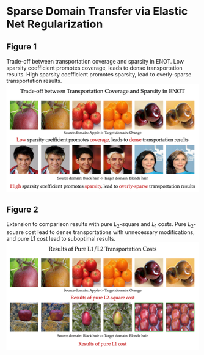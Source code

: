 # Sparse Domain Transfer via Elastic Net Regularization

## Figure 1
Trade-off between transportation coverage and sparsity in ENOT. Low sparsity coefficient promotes coverage, leads to dense transportation results. High sparsity coefficient promotes sparsity, lead to overly-sparse transportation results.
![figure_1_tradeoff_coverage_sparsity](./media/tradeoff.png)

## Figure 2
Extension to comparison results with pure $L_2$-square and $L_1$ costs. Pure $L_2$-square cost lead to dense transportations with unnecessary modifications, and pure L1 cost lead to suboptimal results.
![figure_2_pure_l1_l2](./media/pure_l1_l2.png)

